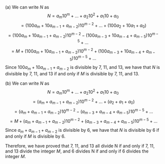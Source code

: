  (a) We can write $N$ as
$$N = a_m10^m + \ldots + a_{2}10^2 + a_{1}10 + a_0$$
$$= (100a_m + 10a_{m-1} + a_{m-2})10^{m-2} + \ldots + (100a_2 + 10a_1 + a_0)$$
$$= (100a_m + 10a_{m-1} + a_{m-2})10^{m-2} - (100a_{m-3} + 10a_{m-4} + a_{m-5})10^{m-5} + \ldots$$
$$= M + (100a_m + 10a_{m-1} + a_{m-2})10^{m-2} + (100a_{m-3} + 10a_{m-4} + a_{m-5})10^{m-5} + \ldots$$
Since $100a_m + 10a_{m-1} + a_{m-2}$ is divisible by 7, 11, and 13, we have that $N$ is divisible by 7, 11, and 13 if and only if $M$ is divisible by 7, 11, and 13.

(b) We can write $N$ as
$$N = a_m10^m + \ldots + a_{2}10^2 + a_{1}10 + a_0$$
$$= (a_m + a_{m-1} + a_{m-2})10^{m-2} + \ldots + (a_2 + a_1 + a_0)$$
$$= (a_m + a_{m-1} + a_{m-2})10^{m-2} - (a_{m-3} + a_{m-4} + a_{m-5})10^{m-5} + \ldots$$
$$= M + (a_m + a_{m-1} + a_{m-2})10^{m-2} + (a_{m-3} + a_{m-4} + a_{m-5})10^{m-5} + \ldots$$
Since $a_m + a_{m-1} + a_{m-2}$ is divisible by 6, we have that $N$ is divisible by 6 if and only if $M$ is divisible by 6.

Therefore, we have proved that 7, 11, and 13 all divide N if and only if 7, 11, and 13 divide the integer $M$, and 6 divides N if and only if 6 divides the integer $M$.